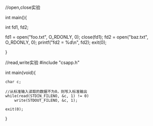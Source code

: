 
//open,close实验

int main(){

  int fd1, fd2;

  fd1 = open("foo.txt", O_RDONLY, 0);
  close(fd1);
  fd2 = open("baz.txt", O_RDONLY, 0);
  printf("fd2 = %d\n", fd2);
  exit(0);

}



//read,write实验
#include "csapp.h"

int main(void){

    char c;

    //从标准输入读取的数据不为0，则写入标准输出
    while(read(STDIN_FILENO, &c, 1) != 0)
        write(STDOUT_FILENO, &c, 1);

    exit(0);
}

